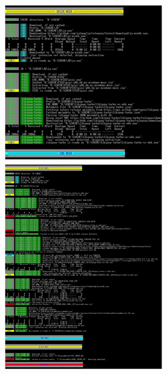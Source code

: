 ![](https://github.com/pchemguy/Field-Notes/blob/main/04-github-release-download/vis1.jpg)

![](https://github.com/pchemguy/Field-Notes/blob/main/04-github-release-download/vis2.jpg)

